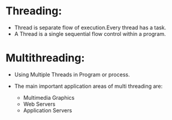 # Threading:
* Thread is separate flow of execution.Every thread has a task.
* A Thread is a single sequential flow control within a program.

# Multithreading:
* Using Multiple Threads in Program or process.
  
* The main important application areas of multi threading are:
     * Multimedia Graphics
     * Web Servers
     * Application Servers
  


